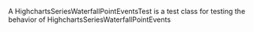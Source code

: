 A HighchartsSeriesWaterfallPointEventsTest is a test class for testing the behavior of HighchartsSeriesWaterfallPointEvents